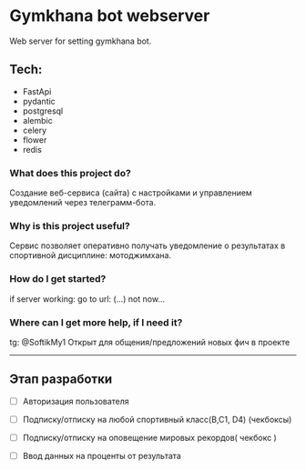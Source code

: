 # Gymkhana bot webserver
Web server for setting gymkhana bot.
## Tech:
- FastApi
- pydantic
- postgresql
- alembic
- celery
- flower
- redis

### What does this project do?
  Создание веб-сервиса (сайта) с настройками и управлением уведомлений через телеграмм-бота.
  
### Why is this project useful?
  Сервис позволяет оперативно получать уведомление о результатах в спортивной дисциплине: мотоджимхана.
  
### How do I get started?
  if server working: go to url: (...) not now...
  
### Where can I get more help, if I need it?
  tg: @SoftikMy1
  Открыт для общения/предложений новых фич в проекте
***
## Этап разработки
- [ ] Авторизация пользователя
- [ ] Подписку/отписку на любой спортивный класс(B,C1, D4) (чекбоксы)
- [ ] Подписку/отписку на оповещение мировых рекордов( чекбокс )
- [ ] Ввод данных на проценты от результата


